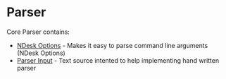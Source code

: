 ﻿# Parser

Core Parser contains:
* [NDesk Options](./Parser/NDeskOptions.md) - Makes it easy to parse command line arguments (NDesk Options)
* [Parser Input](./Parser/ParserInput.md) - Text source intented to help implementing hand written parser


